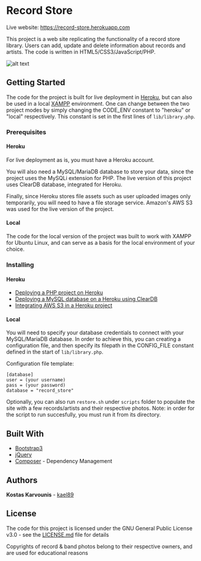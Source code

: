 # Record Store

Live website: https://record-store.herokuapp.com

This project is a web site replicating the functionality of a record store library. Users can add, update and delete information about records and artists. The code is written in HTML5/CSS3/JavaScript/PHP.

![alt text](https://user-images.githubusercontent.com/20692464/33021338-9d10cc3c-ce55-11e7-9334-ca5dee42355d.jpg)

## Getting Started

The code for the project is built for live deployment in [Heroku](https://www.heroku.com/), but can also be used in a local [XAMPP](https://www.apachefriends.org/) environment. One can change between the two project modes by simply changing the CODE_ENV constant to "heroku" or "local" respectively. This constant is set in the first lines of `lib/library.php`.

### Prerequisites

#### Heroku
For live deployment as is, you must have a Heroku account. 

You will also need a MySQL/MariaDB database to store your data, since the project uses the MySQLi extension for PHP. The live version of this project uses ClearDB database, integrated for Heroku.

Finally, since Heroku stores file assets such as user uploaded images only temporarily, you will need to have a file storage service. Amazon's AWS S3 was used for the live version of the project.

#### Local
The code for the local version of the project was built to work with XAMPP for Ubuntu Linux, and can serve as a basis for the local environment of your choice. 

### Installing

#### Heroku
* [Deploying a PHP project on Heroku](https://devcenter.heroku.com/articles/getting-started-with-php#introduction)
* [Deploying a MySQL database on a Heroku using ClearDB](https://devcenter.heroku.com/articles/cleardb)
* [Integrating AWS S3 in a Heroku project](https://devcenter.heroku.com/articles/s3)

#### Local
You will need to specify your database credentials to connect with your MySQL/MariaDB database.
In order to achieve this, you can creating a configuration file, and then specify its filepath in the CONFIG_FILE constant defined in the start of `lib/library.php`.

Configuration file template:
```
[database]
user = (your username)
pass = (your password)
database = "record_store"
```

Optionally, you can also run `restore.sh` under `scripts` folder to populate the site with a few records/artists and their respective photos. Note: in order for the script to run succesfully, you must run it from its directory.

## Built With

* [Bootstrap3](http://getbootstrap.com/docs/3.3/)
* [jQuery](https://jquery.com/)
* [Composer](https://getcomposer.org/) - Dependency Management

## Authors

**Kostas Karvounis** - [kael89](https://github.com/kael89)

## License

The code for this project is licensed under the GNU General Public License v3.0 - see the [LICENSE.md](LICENSE.md) file for details

Copyrights of record & band photos belong to their respective owners, and are used for educational reasons

